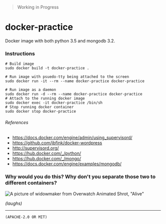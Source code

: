 > Working in Progress

docker-practice
========
Docker image with both python 3.5 and mongodb 3.2.

### Instructions
```shell
# Build image
sudo docker build -t docker-practice .

# Run image with psuedo-tty being attached to the screen
sudo docker run -it --rm --name docker-practice docker-practice

# Run image as a daemon
sudo docker run -d --rm --name docker-practice docker-practice
# Attach to the running docker image
sudo docker exec -it docker-practice /bin/sh
# Stop running docker container
sudo docker stop docker-practice
```

###### References
- https://docs.docker.com/engine/admin/using_supervisord/
- https://github.com/jbfink/docker-wordpress
- http://supervisord.org/
- https://hub.docker.com/_/python/
- https://hub.docker.com/_/mongo/
- https://docs.docker.com/engine/examples/mongodb/

### Why would you do this? Why don't you separate those two to different containers?
![A picture of widowmaker from Overwatch Animated Shrot, "Alive"](http://images.akamai.steamusercontent.com/ugc/268348980135500926/EDF216DBB95088C86BD10D01B666E9BD7429D6B0/)

*(laughs)*

--------

`(APACHE-2.0 OR MIT)`
